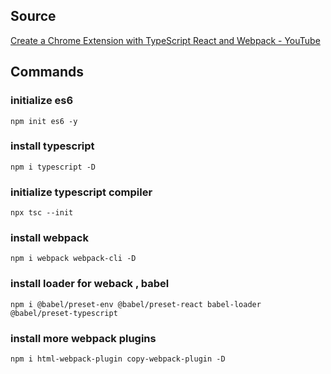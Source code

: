 ## Source 
[Create a Chrome Extension with TypeScript React and Webpack - YouTube](https://www.youtube.com/watch?v=8yOUPcuwZbc)


## Commands

### initialize es6
```
npm init es6 -y
```

### install typescript
```
npm i typescript -D
```
### initialize typescript compiler
```
npx tsc --init
```

### install webpack
```
npm i webpack webpack-cli -D
```

### install loader for weback , babel
```
npm i @babel/preset-env @babel/preset-react babel-loader @babel/preset-typescript
```

### install more webpack plugins
```
npm i html-webpack-plugin copy-webpack-plugin -D
```
